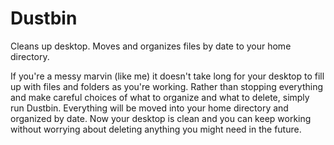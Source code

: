 # Dustbin
Cleans up desktop. Moves and organizes files by date to your home directory.

If you're a messy marvin (like me) it doesn't take long for your desktop to fill up with files and folders as you're working. Rather than stopping everything and make careful choices of what to organize and what to delete, simply run Dustbin. Everything will be moved into your home directory and organized by date. Now your desktop is clean and you can keep working without worrying about deleting anything you might need in the future.
